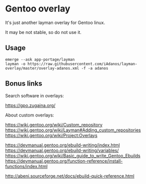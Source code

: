 # Gentoo overlay

It's just another layman overlay for Gentoo linux.

It may be not stable, so do not use it.

## Usage

```
emerge --ask app-portage/layman
layman -o https://raw.githubusercontent.com/iAdanos/layman-overlay/master/overlay-adanos.xml -f -a adanos
```

## Bonus links 

Search software in overlays:

https://gpo.zugaina.org/

About custom overlays:

https://wiki.gentoo.org/wiki/Custom_repository
https://wiki.gentoo.org/wiki/Layman#Adding_custom_repositories
https://wiki.gentoo.org/wiki/Project:Overlays

https://devmanual.gentoo.org/ebuild-writing/index.html
https://devmanual.gentoo.org/ebuild-writing/variables/
https://wiki.gentoo.org/wiki/Basic_guide_to_write_Gentoo_Ebuilds
https://devmanual.gentoo.org/function-reference/install-functions/index.html

http://abeni.sourceforge.net/docs/ebuild-quick-reference.html
